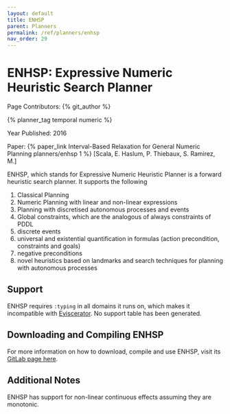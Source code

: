```yaml
---
layout: default
title: ENHSP
parent: Planners
permalink: /ref/planners/enhsp
nav_order: 29
---
```

# ENHSP: Expressive Numeric Heuristic Search Planner

Page Contributors: {% git_author %}

{% planner_tag temporal numeric %}

Year Published: 2016

Paper: {% paper_link Interval-Based Relaxation for General Numeric Planning planners/enhsp 1 %} [Scala, E. Haslum, P. Thiebaux, S. Ramirez, M.]

ENHSP, which stands for Expressive Numeric Heuristic Planner is a forward heuristic search planner. It supports the following 

1. Classical Planning
2. Numeric Planning with linear and non-linear expressions
3. Planning with discretised autonomous processes and events
4. Global constraints, which are the analogous of always constraints of PDDL
5. discrete events
6. universal and existential quantification in formulas (action precondition, constraints and goals)
7. negative preconditions
8. novel heuristics based on landmarks and search techniques for planning with autonomous processes

## Support
ENHSP requires `:typing` in all domains it runs on, which makes it incompatible with [Eviscerator](https://www.github.com/nergmada/eviscerator). No support table has been generated. 

## Downloading and Compiling ENHSP
For more information on how to download, compile and use ENHSP, visit its [GitLab page here](https://gitlab.com/enricos83/ENHSP-Public). 

## Additional Notes
ENHSP has support for non-linear continuous effects assuming they are monotonic.